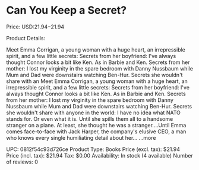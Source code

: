 # Can You Keep a Secret?

Price: USD:$21.94-$21.94

Product Details:

Meet Emma Corrigan, a young woman with a huge heart, an irrepressible spirit, and a few little secrets: Secrets from her boyfriend: I've always thought Connor looks a bit like Ken. As in Barbie and Ken. Secrets from her mother: I lost my virginity in the spare bedroom with Danny Nussbaum while Mum and Dad were downstairs watching Ben-Hur. Secrets she wouldn't share with an Meet Emma Corrigan, a young woman with a huge heart, an irrepressible spirit, and a few little secrets: Secrets from her boyfriend: I've always thought Connor looks a bit like Ken. As in Barbie and Ken. Secrets from her mother: I lost my virginity in the spare bedroom with Danny Nussbaum while Mum and Dad were downstairs watching Ben-Hur. Secrets she wouldn't share with anyone in the world: I have no idea what NATO stands for. Or even what it is. Until she spills them all to a handsome stranger on a plane. At least, she thought he was a stranger.…Until Emma comes face-to-face with Jack Harper, the company's elusive CEO, a man who knows every single humiliating detail about her... ...more

UPC: 0812f54c93d726ce
Product Type: Books
Price (excl. tax): $21.94
Price (incl. tax): $21.94
Tax: $0.00
Availability: In stock (4 available)
Number of reviews: 0